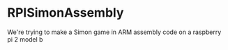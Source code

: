 # RPISimonAssembly
We're trying to make a Simon game in ARM assembly code on a raspberry pi 2 model b
